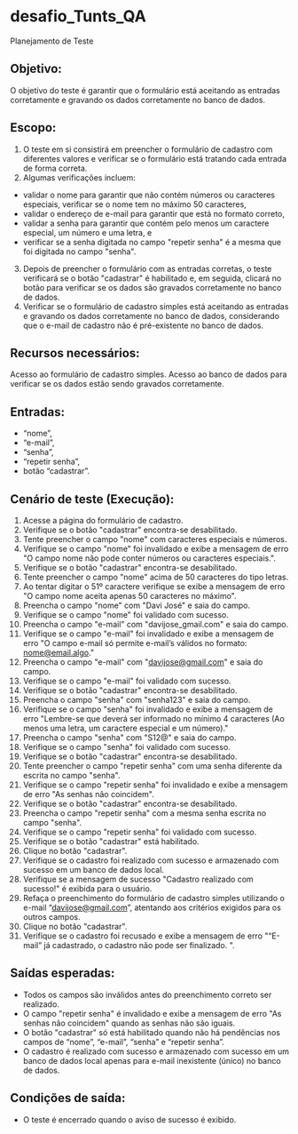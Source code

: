 # desafio_Tunts_QA
Planejamento de Teste

## Objetivo: 
O objetivo do teste é garantir que o formulário está aceitando as entradas corretamente e gravando os dados corretamente no banco de dados.

## Escopo:
1. O teste em si consistirá em preencher o formulário de cadastro com diferentes valores e verificar se o formulário está tratando cada entrada de forma correta. 
2. Algumas verificações incluem:
*  validar o nome para garantir que não contém números ou caracteres especiais, verificar se o nome tem no máximo 50 caracteres, 
*  validar o endereço de e-mail para garantir que está no formato correto, 
*  validar a senha para garantir que contém pelo menos um caractere especial, um número e uma letra, e 
*  verificar se a senha digitada no campo "repetir senha" é a mesma que foi digitada no campo "senha". 
3. Depois de preencher o formulário com as entradas corretas, o teste verificará se o botão "cadastrar" é habilitado e, em seguida, clicará no botão para verificar se os dados são gravados corretamente no banco de dados.
4. Verificar se o formulário de cadastro simples está aceitando as entradas e gravando os dados corretamente no banco de dados, considerando que o e-mail de cadastro não é pré-existente no banco de dados.

## Recursos necessários:
Acesso ao formulário de cadastro simples.
Acesso ao banco de dados para verificar se os dados estão sendo gravados corretamente.

## Entradas: 
* “nome”, 
* “e-mail”, 
* “senha”,
* “repetir senha”,
* botão “cadastrar”.

## Cenário de teste (Execução):
1. Acesse a página do formulário de cadastro.
2. Verifique se o botão "cadastrar" encontra-se desabilitado.
3. Tente preencher o campo "nome" com caracteres especiais e números.
4. Verifique se o campo "nome" foi invalidado e exibe a mensagem de erro "O campo nome não pode conter números ou caracteres especiais.".
5. Verifique se o botão "cadastrar" encontra-se desabilitado.
6. Tente preencher o campo "nome" acima de 50 caracteres do tipo letras.
7. Ao tentar digitar o 51º caractere verifique se exibe a mensagem de erro "O campo nome aceita apenas 50 caracteres no máximo".
8. Preencha o campo "nome" com "Davi José" e saia do campo.
9. Verifique se o campo "nome" foi validado com sucesso.
10. Preencha o campo "e-mail" com "davijose_gmail.com" e saia do campo.
11. Verifique se o campo "e-mail" foi invalidado e exibe a mensagem de erro "O campo e-mail só permite e-mail’s válidos no formato: nome@email.algo."
12. Preencha o campo "e-mail" com "davijose@gmail.com" e saia do campo.
13. Verifique se o campo "e-mail" foi validado com sucesso.
14. Verifique se o botão "cadastrar" encontra-se desabilitado.
15. Preencha o campo "senha" com "senha123" e saia do campo.
16. Verifique se o campo "senha" foi invalidado e exibe a mensagem de erro "Lembre-se que deverá ser informado no mínimo 4 caracteres (Ao menos uma letra, um caractere especial e um número)."
17. Preencha o campo "senha" com "S12@" e saia do campo.
18. Verifique se o campo "senha" foi validado com sucesso.
19. Verifique se o botão "cadastrar" encontra-se desabilitado.
20. Tente preencher o campo "repetir senha" com uma senha diferente da escrita no campo "senha".
21. Verifique se o campo "repetir senha" foi invalidado e exibe a mensagem de erro "As senhas não coincidem".
22. Verifique se o botão "cadastrar" encontra-se desabilitado.
23. Preencha o campo "repetir senha" com a mesma senha escrita no campo "senha".
24. Verifique se o campo "repetir senha" foi validado com sucesso.
25. Verifique se o botão "cadastrar" está habilitado.
26. Clique no botão "cadastrar".
27. Verifique se o cadastro foi realizado com sucesso e armazenado com sucesso em um banco de dados local.
28. Verifique se a mensagem de sucesso "Cadastro realizado com sucesso!" é exibida para o usuário.
29. Refaça o preenchimento do formulário de cadastro simples utilizando o e-mail “davijose@gmail.com”, atentando aos critérios exigidos para os outros campos.
30. Clique no botão "cadastrar".
27. Verifique se o cadastro foi recusado e exibe a mensagem de erro "“E-mail” já cadastrado, o cadastro não pode ser finalizado. ".

## Saídas esperadas:
* Todos os campos são inválidos antes do preenchimento correto ser realizado.
* O campo "repetir senha" é invalidado e exibe a mensagem de erro "As senhas não coincidem" quando as senhas não são iguais.
* O botão "cadastrar" só está habilitado quando não há pendências nos campos de “nome”, “e-mail”, “senha” e “repetir senha”.
* O cadastro é realizado com sucesso e armazenado com sucesso em um banco de dados local apenas para e-mail inexistente (único) no banco de dados.

## Condições de saída: 
* O teste é encerrado quando o aviso de sucesso é exibido.
